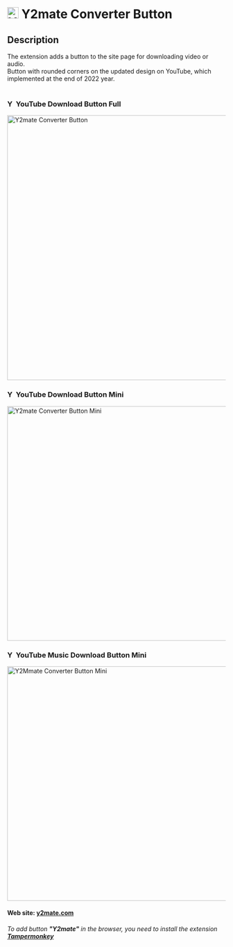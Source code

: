 # <img style="width:26px; height:26px;" src="https://github.com/Li-Deheng/y2mate-converter-button-mini/blob/main/y2mate.png" alt="Y2mate"> Y2mate Converter Button

## Description
The extension adds a button to the site page for downloading video or audio.<br>
Button with rounded corners on the updated design on YouTube, which implemented at the end of 2022 year.
<br><br>

### <img style="width:16px; height:16px;" src="https://user-images.githubusercontent.com/48417413/207262925-4d9284f7-c026-44e6-9aca-8e32701e7f64.svg" alt="YouTube"> YouTube Download Button Full
<img width="610" alt="Y2mate Converter Button" src="https://user-images.githubusercontent.com/48417413/206885700-435eaf20-ad9b-4ff6-ae09-567d4e915880.png">

### <img style="width:16px; height:16px;" src="https://user-images.githubusercontent.com/48417413/207262925-4d9284f7-c026-44e6-9aca-8e32701e7f64.svg" alt="YouTube">  YouTube Download Button Mini
<img width="540" alt="Y2mate Converter Button Mini" src="https://user-images.githubusercontent.com/48417413/206885705-06146adc-993a-4a28-8f60-21441fbd281d.png">

### <img style="width:16px; height:16px;" src="https://user-images.githubusercontent.com/48417413/207263355-5cebb708-7fb5-486c-ab81-2e7a40fdb3a3.svg" alt="YouTube Music">  YouTube Music Download Button Mini
<img width="540" alt="Y2Mmate Converter Button Mini" src="https://user-images.githubusercontent.com/48417413/207258907-2000007e-fbe9-49d9-a3f7-0acb18975688.png">
<br>

#### Web site: [**y2mate.com**][1]

###### To add button **"Y2mate"** in the browser, you need to install the extension [**Tampermonkey**][2]

[1]: https://www.y2mate.com/en448
[2]: https://chrome.google.com/webstore/detail/tampermonkey/dhdgffkkebhmkfjojejmpbldmpobfkfo?hl=en

